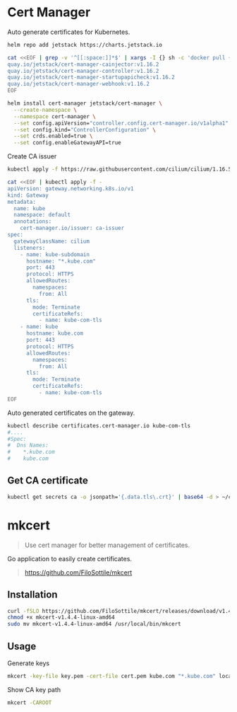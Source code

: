 # Cert Manager

Auto generate certificates for Kubernetes.

```sh
helm repo add jetstack https://charts.jetstack.io
```

```sh
cat <<EOF | grep -v '^[[:space:]]*$' | xargs -I {} sh -c 'docker pull {} && kind load docker-image {}'
quay.io/jetstack/cert-manager-cainjector:v1.16.2
quay.io/jetstack/cert-manager-controller:v1.16.2
quay.io/jetstack/cert-manager-startupapicheck:v1.16.2
quay.io/jetstack/cert-manager-webhook:v1.16.2
EOF
```

```sh
helm install cert-manager jetstack/cert-manager \
  --create-namespace \
  --namespace cert-manager \
  --set config.apiVersion="controller.config.cert-manager.io/v1alpha1" \
  --set config.kind="ControllerConfiguration" \
  --set crds.enabled=true \
  --set config.enableGatewayAPI=true
```

Create CA issuer

```sh
kubectl apply -f https://raw.githubusercontent.com/cilium/cilium/1.16.5/examples/kubernetes/servicemesh/ca-issuer.yaml
```

```sh
cat <<EOF | kubectl apply -f -
apiVersion: gateway.networking.k8s.io/v1
kind: Gateway
metadata:
  name: kube
  namespace: default
  annotations:
    cert-manager.io/issuer: ca-issuer
spec:
  gatewayClassName: cilium
  listeners:
    - name: kube-subdomain
      hostname: "*.kube.com"
      port: 443
      protocol: HTTPS
      allowedRoutes:
        namespaces:
          from: All
      tls:
        mode: Terminate
        certificateRefs:
          - name: kube-com-tls
    - name: kube
      hostname: kube.com
      port: 443
      protocol: HTTPS
      allowedRoutes:
        namespaces:
          from: All
      tls:
        mode: Terminate
        certificateRefs:
          - name: kube-com-tls
EOF
```

Auto generated certificates on the gateway.

```sh
kubectl describe certificates.cert-manager.io kube-com-tls
#....
#Spec:
#  Dns Names:
#    *.kube.com
#    kube.com
```

## Get CA certificate

```sh
kubectl get secrets ca -o jsonpath='{.data.tls\.crt}' | base64 -d > ~/ca.crt
```

# mkcert

> Use cert manager for better management of certificates.

Go application to easily create certificates.

> https://github.com/FiloSottile/mkcert

## Installation

```sh
curl -fSLO https://github.com/FiloSottile/mkcert/releases/download/v1.4.4/mkcert-v1.4.4-linux-amd64
chmod +x mkcert-v1.4.4-linux-amd64
sudo mv mkcert-v1.4.4-linux-amd64 /usr/local/bin/mkcert
```

## Usage

Generate keys

```sh
mkcert -key-file key.pem -cert-file cert.pem kube.com "*.kube.com" localhost 127.0.0.1 ::1
```

Show CA key path

```sh
mkcert -CAROOT
```
